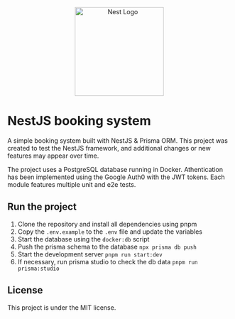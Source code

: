 <p align="center">
  <a href="http://nestjs.com/" target="blank"><img src="https://nestjs.com/img/logo-small.svg" width="200" alt="Nest Logo" /></a>
</p>

# NestJS booking system

A simple booking system built with NestJS & Prisma ORM. This project was created to test the NestJS framework, and additional changes or new features may appear over time.

The project uses a PostgreSQL database running in Docker. Athentication has been implemented using the Google Auth0 with the JWT tokens. Each module features multiple unit and e2e tests.

## Run the project

1. Clone the repository and install all dependencies using pnpm
2. Copy the `.env.example` to the `.env` file and update the variables
3. Start the database using the `docker:db` script
4. Push the prisma schema to the database `npx prisma db push`
5. Start the development server `pnpm run start:dev`
6. If necessary, run prisma studio to check the db data `pnpm run prisma:studio`

## License

This project is under the MIT license.
